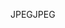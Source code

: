 <span data-ttu-id="b6851-101">JPEG</span><span class="sxs-lookup"><span data-stu-id="b6851-101">JPEG</span></span>